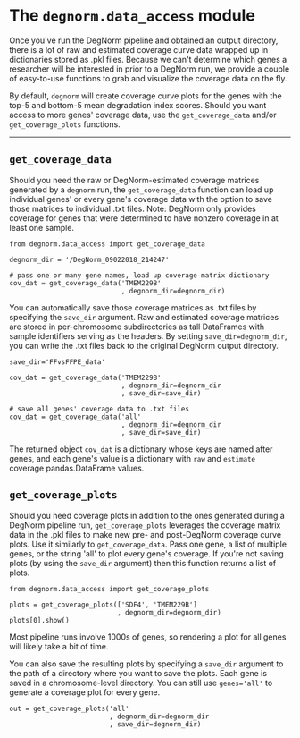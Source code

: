 # The `degnorm.data_access` module

Once you've run the DegNorm pipeline and obtained an output directory,
there is a lot of raw and estimated coverage curve data wrapped up in dictionaries stored as .pkl
files. Because we can't determine which genes a researcher will be interested in prior to a DegNorm run,
we provide a couple of easy-to-use functions to grab and visualize the coverage data on the fly.

By default, `degnorm` will create coverage curve plots for the genes with the top-5 and bottom-5 mean degradation index scores. Should you
want access to more genes' coverage data, use the `get_coverage_data` and/or `get_coverage_plots` functions.

-----


## `get_coverage_data`

Should you need the raw or DegNorm-estimated coverage matrices generated by a `degnorm` run, the `get_coverage_data`
function can load up individual genes' or every gene's coverage data with the option to save those matrices
to individual .txt files. Note: DegNorm only provides coverage for genes that were determined to have nonzero coverage in at least one sample.

    from degnorm.data_access import get_coverage_data
    
    degnorm_dir = '/DegNorm_09022018_214247'

    # pass one or many gene names, load up coverage matrix dictionary
    cov_dat = get_coverage_data('TMEM229B'
                                , degnorm_dir=degnorm_dir)
                                
You can automatically save those coverage matrices as .txt files by specifying the `save_dir` argument. Raw and
estimated coverage matrices are stored in per-chromosome subdirectories as tall DataFrames with sample identifiers serving as the headers.
By setting `save_dir=degnorm_dir`, you can write the .txt files back to the original DegNorm output directory.

    save_dir='FFvsFFPE_data'
        
    cov_dat = get_coverage_data('TMEM229B'
                                , degnorm_dir=degnorm_dir
                                , save_dir=save_dir)
    
    # save all genes' coverage data to .txt files
    cov_dat = get_coverage_data('all'
                                , degnorm_dir=degnorm_dir
                                , save_dir=save_dir)
    
The returned object `cov_dat` is a dictionary whose keys are named after genes, and each gene's value is a dictionary
with `raw` and `estimate` coverage pandas.DataFrame values. 


## `get_coverage_plots`

Should you need coverage plots in addition to the ones generated during a DegNorm pipeline run, `get_coverage_plots`
leverages the coverage matrix data in the .pkl files to make new pre- and post-DegNorm coverage curve plots. Use it similarly
to `get_coverage_data`. Pass one gene, a list of multiple genes, or the string 'all' to plot every gene's coverage. If you're
not saving plots (by using the `save_dir` argument) then this function returns a list of plots.

    from degnorm.data_access import get_coverage_plots

    plots = get_coverage_plots(['SDF4', 'TMEM229B']
                               , degnorm_dir=degnorm_dir)
    plots[0].show()

Most pipeline runs involve 1000s of genes, so rendering a plot for all genes will likely take a bit of time.

You can also save the resulting plots by specifying a `save_dir` argument to the path of a directory where you want to save the plots.
Each gene is saved in a chromosome-level directory. You can still use `genes='all'` to generate a coverage plot for every gene.

    out = get_coverage_plots('all'
                             , degnorm_dir=degnorm_dir
                             , save_dir=degnorm_dir)
